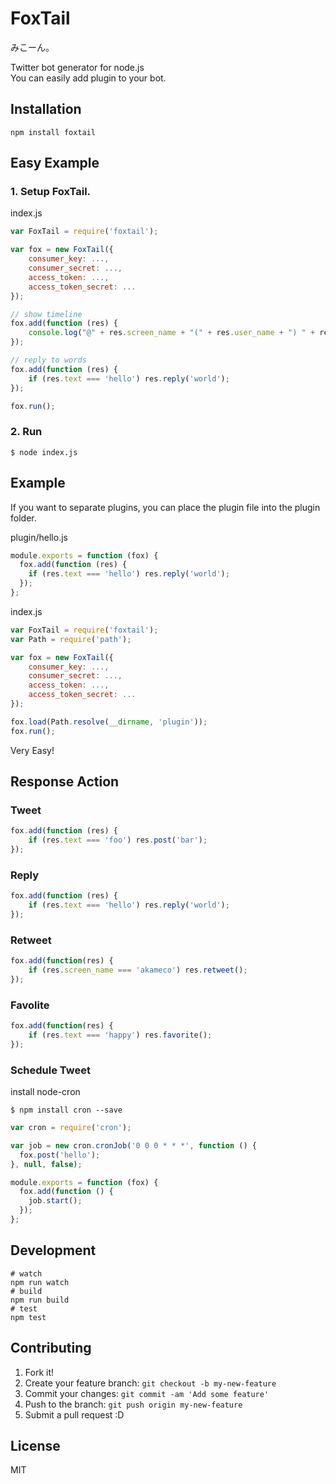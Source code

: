 # FoxTail
みこーん。  

Twitter bot generator for node.js  
You can easily add plugin to your bot.

## Installation

```
npm install foxtail
```

## Easy Example

### 1. Setup FoxTail.

index.js

```js
var FoxTail = require('foxtail');

var fox = new FoxTail({
    consumer_key: ...,
    consumer_secret: ...,
    access_token: ...,
    access_token_secret: ...
});

// show timeline
fox.add(function (res) {
    console.log("@" + res.screen_name + "(" + res.user_name + ") " + res.text + "\n");
});

// reply to words
fox.add(function (res) {
    if (res.text === 'hello') res.reply('world');
});

fox.run();
```

### 2. Run

```
$ node index.js
```

## Example
If you want to separate plugins, you can place the plugin file into the plugin folder.

plugin/hello.js
```js
module.exports = function (fox) {
  fox.add(function (res) {
    if (res.text === 'hello') res.reply('world');
  });
};
```

index.js
```js
var FoxTail = require('foxtail');
var Path = require('path');

var fox = new FoxTail({
    consumer_key: ...,
    consumer_secret: ...,
    access_token: ...,
    access_token_secret: ...
});

fox.load(Path.resolve(__dirname, 'plugin'));
fox.run();
```

Very Easy!

## Response Action

### Tweet

```js
fox.add(function (res) {
    if (res.text === 'foo') res.post('bar');
});
```

### Reply

```js
fox.add(function (res) {
    if (res.text === 'hello') res.reply('world');
});
```

### Retweet

```js
fox.add(function(res) {
    if (res.screen_name === 'akameco') res.retweet();
});
```

### Favolite

```js
fox.add(function(res) {
    if (res.text === 'happy') res.favorite();
});
```

### Schedule Tweet
install node-cron

```
$ npm install cron --save
```

```js
var cron = require('cron');

var job = new cron.cronJob('0 0 0 * * *', function () {
  fox.post('hello');
}, null, false);

module.exports = function (fox) {
  fox.add(function () {
    job.start();
  });
};
```

## Development

```
# watch
npm run watch
# build
npm run build
# test
npm test
```

## Contributing

1. Fork it!
2. Create your feature branch: `git checkout -b my-new-feature`
3. Commit your changes: `git commit -am 'Add some feature'`
4. Push to the branch: `git push origin my-new-feature`
5. Submit a pull request :D

## License
MIT
